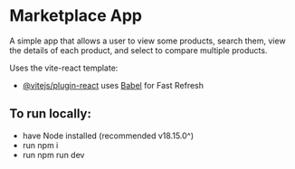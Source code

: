 # Marketplace App

A simple app that allows a user to view some products, search them, view the details of each product, and select to compare multiple products.

Uses the vite-react template:

- [@vitejs/plugin-react](https://github.com/vitejs/vite-plugin-react/blob/main/packages/plugin-react/README.md) uses [Babel](https://babeljs.io/) for Fast Refresh

## To run locally:

- have Node installed (recommended v18.15.0^)
- run npm i
- run npm run dev
